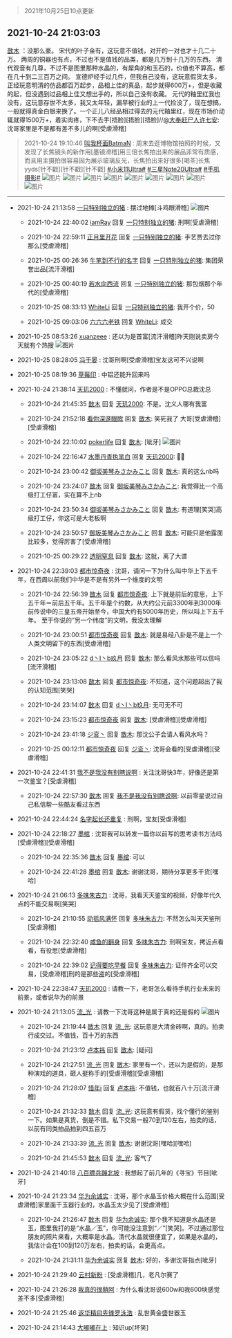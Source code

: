 > 2021年10月25日10点更新
<link rel="stylesheet" href="https://cdn.jsdelivr.net/gh/taotie6/sampleJSON@main/css/photo_show.css">
<meta name="referrer" content="no-referrer" />


 ## 2021-10-24 21:03:03 

 [㪚木](https://www.coolapk.com/feed/30923967?shareKey=ZDI3ODA5MmI3YzE0NjE3NTVhNGE~) ：没那么豪。
宋代的叶子金有，这玩意不值钱，对开的一对也才十几二十万。
两周的铜器也有点，不过也不是值钱的品类，都是几万到十几万的东西。
清代观音有几尊，不过不是图里那种水晶的，有犀角的和玉石的，价值也不算高，都在几十到二三百万之间。
宣德炉经手过几件，但我自己没有，这玩意假货太多<!--break-->，正经玩意明清的仿品都百万起步，品相上佳的真品，起步就得600万+，但是收藏的起，但没遇到过品相上佳又想出手的，所以自己没有收藏。
元代的釉里红我也没有，这玩意存世不太多，我又太年轻，漏早被行业的上一代捡没了，现在想搞，一般就得真金白银来换了。一个正儿八经品相过得去的元代釉里红，现在市场价动辄就得1500万+，着实肉疼，下不去手[捂脸][捂脸][捂脸]//<a class="feed-link-uname" href="/u/大奉赶尸人许七安">@大奉赶尸人许七安</a>:沈哥家里是不是都有差不多儿的啊[受虐滑稽] 

<div class="album">
</div>

> 2021-10-24 19:10:46 
> [叫我杯面BatmaN](https://www.coolapk.com/feed/30921473?shareKey=ODI5NzY3ZjI4NGViNjE3NTVhNGE~) : 周末去逛博物馆拍照的时候，又发现了长焦镜头的新作用[墨镜滑稽]用三倍长焦拍出来的展品非常有质感，而且用主摄拍很容易因为展示玻璃反光，长焦拍出来好很多[喝茶]长焦yyds[针不戳][针不戳][针不戳] <a class="feed-link-tag" href="/t/小米11Ultra?type=0">#小米11Ultra#</a> <a class="feed-link-tag" href="/t/三星Note20Ultra?type=0">#三星Note20Ultra#</a> <a class="feed-link-tag" href="/t/手机摄影?type=0">#手机摄影#</a> 
![图片](https://image.coolapk.com/feed/2021/1024/19/1850755_4c81335d_3842_8029@3273x2455.jpeg)
![图片](https://image.coolapk.com/feed/2021/1024/19/1850755_15e173b1_3842_8031@3325x2494.jpeg)
![图片](https://image.coolapk.com/feed/2021/1024/19/1850755_bc52388d_3842_8033@3325x2494.jpeg)
![图片](https://image.coolapk.com/feed/2021/1024/19/1850755_32d5aabc_3842_8035@3052x2289.jpeg)
![图片](https://image.coolapk.com/feed/2021/1024/19/1850755_d1128a3e_3842_8037@3324x2493.jpeg)
![图片](https://image.coolapk.com/feed/2021/1024/19/1850755_b43e66d6_3842_8039@2494x3325.jpeg)
![图片](https://image.coolapk.com/feed/2021/1024/19/1850755_ec441d64_3842_8041@3325x2494.jpeg)
![图片](https://image.coolapk.com/feed/2021/1024/19/1850755_9195c6e5_3842_8043@2494x3325.jpeg)
![图片](https://image.coolapk.com/feed/2021/1024/19/1850755_62b55f3b_3842_8056@3325x2494.jpeg)

 ------- 

- 2021-10-24 21:13:58 [一只特别独立的猪](uid=3908917) : 摆过地摊[斗鸡眼滑稽] ![图片](https://image.coolapk.com/feed/2021/1024/21/3908917_1dea5ca4_1232_4768@1600x2134.jpeg)

    - 2021-10-24 22:40:02 [iamRay](uid=895867) 回复 [一只特别独立的猪](uid=3908917): 刑啊[受虐滑稽] 

    - 2021-10-24 22:59:11 [正月里开花](uid=1789461) 回复 [一只特别独立的猪](uid=3908917): 手艺贾去过你那么[受虐滑稽] 

    - 2021-10-25 00:26:36 [牛笔到不行的名字](uid=2374460) 回复 [一只特别独立的猪](uid=3908917): 集团荣誉出品[流汗滑稽] 

    - 2021-10-25 00:40:19 [若水向西流](uid=1707033) 回复 [一只特别独立的猪](uid=3908917): 那包烟那个年代的[受虐滑稽] 

    - 2021-10-25 08:33:13 [WhiteLi](uid=1895176) 回复 [一只特别独立的猪](uid=3908917): 我开个价，50 

    - 2021-10-25 09:03:06 [六六六老铁](uid=1165265) 回复 [WhiteLi](uid=1895176): 成交 

- 2021-10-25 08:53:26 [xuanzeee](uid=1362965) : 还以为是首富[流汗滑稽]昨天刚说卖房今天就有个热搜 ![图片](https://image.coolapk.com/feed/2021/1025/08/1362965_3205_4579@828x1793.jpg)

- 2021-10-25 08:28:05 [冯于晏](uid=2980763) : 沈哥刑啊[受虐滑稽]宝友这可不兴说啊 

- 2021-10-25 08:19:36 [草莓印](uid=2235475) : 中铝还能升回来吗 

- 2021-10-24 21:38:14 [天玑2000](uid=7131038) : 不懂就问，作者是不是OPPO总裁沈总 

    - 2021-10-24 21:45:35 [㪚木](uid=1081091) 回复 [天玑2000](uid=7131038): 不是。沈义人哪有我富 

    - 2021-10-24 21:52:18 [看你深邃眼眸](uid=2072991) 回复 [㪚木](uid=1081091): 笑死我了 大哥[受虐滑稽][受虐滑稽] 

    - 2021-10-24 22:10:02 [pokerlife](uid=575409) 回复 [㪚木](uid=1081091): [呲牙] ![图片](https://image.coolapk.com/feed/2021/1024/22/575409_2b355fe2_4596_3069@750x774.jpeg)

    - 2021-10-24 22:16:47 [水墨丹青执笔白](uid=3060746) 回复 [天玑2000](uid=7131038): 🤣🤣 

    - 2021-10-24 23:00:42 [御坂美琴みさかみこと](uid=2289651) 回复 [㪚木](uid=1081091): 真的这么nb吗 

    - 2021-10-24 23:24:07 [㪚木](uid=1081091) 回复 [御坂美琴みさかみこと](uid=2289651): 我觉得比一个高级打工仔富，实在算不上nb 

    - 2021-10-24 23:50:34 [御坂美琴みさかみこと](uid=2289651) 回复 [㪚木](uid=1081091): 有道理[笑哭]高级打工仔，你这可是大老板啊 

    - 2021-10-24 23:50:57 [御坂美琴みさかみこと](uid=2289651) 回复 [㪚木](uid=1081091): 可能只是他露面比较多，觉得厉害了[受虐滑稽] 

    - 2021-10-25 00:29:22 [透明窒息](uid=2443616) 回复 [㪚木](uid=1081091): 这就，离了大谱 

- 2021-10-24 22:39:03 [都市惊奇夜](uid=1326128) : 沈哥，请问一下为什么叫中华上下五千年，在西周以前我们中华是不是有另外一个维度的文明 

    - 2021-10-24 22:56:39 [㪚木](uid=1081091) 回复 [都市惊奇夜](uid=1326128): 上下就是前后的意思，上下五千年＝前后五千年。五千年是个约数，从大约公元前3300年到3000年前传说中的三皇五帝开始至今，中国大约有5000年历史，所以叫上下五千年。
至于你说的“另一个纬度”的文明，我没太理解 

    - 2021-10-24 23:00:51 [都市惊奇夜](uid=1326128) 回复 [㪚木](uid=1081091): 就是易经八卦是不是上一个人类文明留下的东西[受虐滑稽] 

    - 2021-10-24 23:05:22 [d丶I丶b玖月](uid=2952537) 回复 [㪚木](uid=1081091): 那么看风水那些可以信吗[流汗滑稽] 

    - 2021-10-24 23:13:08 [㪚木](uid=1081091) 回复 [都市惊奇夜](uid=1326128): 不知道，这个问题超出了我的认知范围[笑哭] 

    - 2021-10-24 23:14:07 [㪚木](uid=1081091) 回复 [d丶I丶b玖月](uid=2952537): 无可无不可 

    - 2021-10-24 23:15:23 [都市惊奇夜](uid=1326128) 回复 [㪚木](uid=1081091): [受虐滑稽][受虐滑稽] 

    - 2021-10-24 23:41:18 [ジ衮丶](uid=494451) 回复 [㪚木](uid=1081091): 那沈公子会请人看风水吗？ 

    - 2021-10-25 00:12:11 [都市惊奇夜](uid=1326128) 回复 [ジ衮丶](uid=494451): 沈哥会看的[受虐滑稽][受虐滑稽] 

- 2021-10-24 22:41:31 [我不是我没有别瞎说啊](uid=2231912) : 关注沈哥快3年，好像还是第一次鉴宝？[受虐滑稽] 

    - 2021-10-24 22:57:30 [㪚木](uid=1081091) 回复 [我不是我没有别瞎说啊](uid=2231912): 以前零星说过自己私信帮一些酷友看过东西 

- 2021-10-24 22:44:24 [名字起长还重复](uid=485854) : 刑啊，宝友[受虐滑稽] 

- 2021-10-24 22:18:27 [墨绾](uid=696193) : 沈哥我可以转发一篇你以前写的思考读书方法吗[受虐滑稽][受虐滑稽] 

    - 2021-10-24 22:35:36 [㪚木](uid=1081091) 回复 [墨绾](uid=696193): 可以 

    - 2021-10-24 22:41:28 [墨绾](uid=696193) 回复 [㪚木](uid=1081091): 谢谢沈哥，期待分享更多干货[嘿哈] 

- 2021-10-24 21:06:13 [多味朱古力](uid=1614110) : 沈哥，我看天天鉴宝的视频，好像年代久点的不能交易啊[笑哭] 

    - 2021-10-24 21:10:55 [动摇风满怀](uid=2908614) 回复 [多味朱古力](uid=1614110): 不然怎么叫天天鉴刑[受虐滑稽] 

    - 2021-10-24 22:32:40 [咸鱼的翻身](uid=3945270) 回复 [多味朱古力](uid=1614110): 刑啊宝友，拷近点看看，有役思[受虐滑稽] 

    - 2021-10-24 22:39:02 [记得要吃早餐](uid=4374824) 回复 [多味朱古力](uid=1614110): 证件齐全可以交易，[受虐滑稽]刑的是那些盗的[受虐滑稽] 

- 2021-10-24 22:38:47 [天玑2000](uid=7131038) : 请教一下，老哥怎么看待手机行业未来的前景，或者说华为的前景 

- 2021-10-24 21:13:05 [流_光](uid=1451285) : 请教一下沈哥这种是属于真的还是假的 ![图片](https://image.coolapk.com/feed/2021/1024/21/1451285_1185_2387@641x606.jpg)

    - 2021-10-24 21:19:44 [㪚木](uid=1081091) 回复 [流_光](uid=1451285): 这玩意是大清金砖啊，真的。拍卖行成交过。不值钱，百十万的东西 

    - 2021-10-24 21:23:12 [卢本祎](uid=2851774) 回复 [㪚木](uid=1081091): [疑问] 

    - 2021-10-24 21:27:51 [流_光](uid=1451285) 回复 [㪚木](uid=1081091): 家里有一个，还以为是假的，是那种演戏的道具，砸人挺称手的[受虐滑稽][受虐滑稽] 

    - 2021-10-24 21:28:07 [惜年i](uid=1949102) 回复 [卢本祎](uid=2851774): 不值钱，也就百八十万[流汗滑稽] 

    - 2021-10-24 21:32:33 [㪚木](uid=1081091) 回复 [流_光](uid=1451285): 这玩意有假货，找个懂行的鉴别一下。如果是真货，倒是不错。私下交易一般70到120左右，拍卖的话，以前有同类拍品拍到四五百万 

    - 2021-10-24 21:33:39 [流_光](uid=1451285) 回复 [㪚木](uid=1081091): 谢谢沈哥[嘿哈][嘿哈] 

    - 2021-10-24 21:45:53 [㪚木](uid=1081091) 回复 [流_光](uid=1451285): 客气了 

- 2021-10-24 21:40:18 [八百膘兵蹦北坡](uid=1105274) : 我想起了前几年的《寻宝》节目[呲牙] 

- 2021-10-24 21:23:34 [华为余诚实](uid=1792952) : 沈哥，那个水晶玉价格大概在什么范围[受虐滑稽]家里面干玉器行业的，水晶玉太少见了[受虐滑稽] 

    - 2021-10-24 21:26:47 [㪚木](uid=1081091) 回复 [华为余诚实](uid=1792952): 那个我不知道是水晶还是玉，图里我打的是“水晶／玉”，你可能没注意到“／”[笑哭]。不过通过那位朋友的照片来看，大概率是水晶。清代水晶就很便宜了，如果是水晶的，我估计会在100到120万左右，拍卖的话，会更高点。 

    - 2021-10-24 21:31:11 [华为余诚实](uid=1792952) 回复 [㪚木](uid=1081091): 好的，多谢沈哥指点[呲牙] 

- 2021-10-24 21:29:40 [云村新粉](uid=809098) : [受虐滑稽]几，老凡尔赛了 

- 2021-10-24 21:26:28 [我真的很萌阿](uid=2027224) : 为什么看沈哥说600w和我600块感觉差不多[受虐滑稽] 

- 2021-10-24 21:25:46 [返华精曰先锋罗泳浩](uid=832365) : 乱世黄金盛世器玉 

- 2021-10-24 21:14:43 [大嘟嘟在上](uid=4316956) : 知识up[坏笑] 

